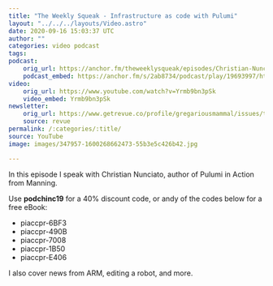 ```yaml
---
title: "The Weekly Squeak - Infrastructure as code with Pulumi"
layout: "../../../layouts/Video.astro"
date: 2020-09-16 15:03:37 UTC
author: ""
categories: video podcast
tags: 
podcast:
    orig_url: https://anchor.fm/theweeklysqueak/episodes/Christian-Nunciato---Pulumi-in-Action-ejngvd
    podcast_embed: https://anchor.fm/s/2ab8734/podcast/play/19693997/https%3A%2F%2Fd3ctxlq1ktw2nl.cloudfront.net%2Fstaging%2F2020-8-16%2Fb36c6cae-147d-54ff-45e0-552a8006dc73.mp3
video:    
    orig_url: https://www.youtube.com/watch?v=Yrmb9bn3pSk
    video_embed: Yrmb9bn3pSk
newsletter:
    orig_url: https://www.getrevue.co/profile/gregariousmammal/issues/the-weekly-squeak-pulumi-in-action-with-christian-nunciato-276933
    source: revue    
permalink: /:categories/:title/
source: YouTube
image: images/347957-1600268662473-55b3e5c426b42.jpg

---
```

In this episode I speak with Christian Nunciato, author of Pulumi in Action from Manning.  
  
Use **podchinc19** for a 40% discount code, or andy of the codes below for a free eBook:

- piaccpr-6BF3
- piaccpr-490B
- piaccpr-7008
- piaccpr-1B50
- piaccpr-E406

I also cover news from ARM, editing a robot, and more.